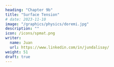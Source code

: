 ```yaml
---
heading: "Chapter 9b"
title: "Surface Tension"
# date: 2023-11-10
image: "/graphics/physics/doremi.jpg"
description: ""
icon: /icons/spmat.png
writer:
  name: Juan
  url: https://www.linkedin.com/in/jundalisay/
weight: 51
draft: true
---
```



